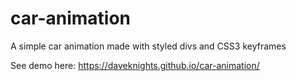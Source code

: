 # car-animation
A simple car animation made with styled divs and CSS3 keyframes

See demo here: https://daveknights.github.io/car-animation/
